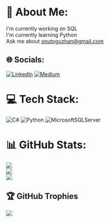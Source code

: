 
# 💫 About Me:
I'm currently working on SQL<br>I'm currently learning Python<br>Ask me about onutoguzhan@gmail.com


## 🌐 Socials:
[![LinkedIn](https://img.shields.io/badge/LinkedIn-%230077B5.svg?logo=linkedin&logoColor=white)](https://linkedin.com/in/https://www.linkedin.com/in/oguzhanonut/) [![Medium](https://img.shields.io/badge/Medium-12100E?logo=medium&logoColor=white)](https://medium.com/@@onutoguzhan) 

# 💻 Tech Stack:
![C#](https://img.shields.io/badge/c%23-%23239120.svg?style=for-the-badge&logo=c-sharp&logoColor=white) ![Python](https://img.shields.io/badge/python-3670A0?style=for-the-badge&logo=python&logoColor=ffdd54) ![MicrosoftSQLServer](https://img.shields.io/badge/Microsoft%20SQL%20Sever-CC2927?style=for-the-badge&logo=microsoft%20sql%20server&logoColor=white)
# 📊 GitHub Stats:
![](https://github-readme-stats.vercel.app/api?username=oguzhanonut&theme=dark&hide_border=false&include_all_commits=false&count_private=false)<br/>
![](https://github-readme-streak-stats.herokuapp.com/?user=oguzhanonut&theme=dark&hide_border=false)<br/>
![](https://github-readme-stats.vercel.app/api/top-langs/?username=oguzhanonut&theme=dark&hide_border=false&include_all_commits=false&count_private=false&layout=compact)

## 🏆 GitHub Trophies
![](https://github-profile-trophy.vercel.app/?username=oguzhanonut&theme=radical&no-frame=false&no-bg=true&margin-w=4)

<!-- Proudly created with GPRM ( https://gprm.itsvg.in ) -->
